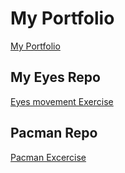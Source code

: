 # My Portfolio
<a href="http://Shushu2023.github.io">My Portfolio</a>
## My Eyes Repo
<a href="http://Shushu2023.github.io/Eye_Movement">Eyes movement Exercise</a>
## Pacman Repo
<a href ="https://Shushu2023.github.io/Factory-for-PacMen"> Pacman Excercise</a>
